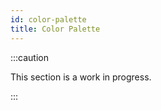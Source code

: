 ```yaml
---
id: color-palette
title: Color Palette
---
```


:::caution

This section is a work in progress.

:::